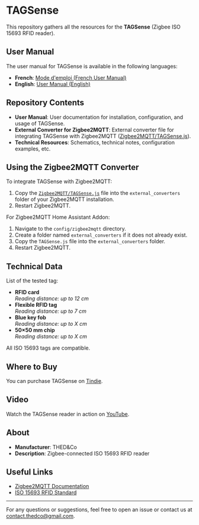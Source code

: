 # TAGSense

This repository gathers all the resources for the **TAGSense** (Zigbee ISO 15693 RFID reader).

## User Manual

The user manual for TAGSense is available in the following languages:

- **French**: [Mode d'emploi (French User Manual)](docs/fr/Mode_d_emploi.md)
- **English**: [User Manual (English)](docs/en/User_Manual.md)

## Repository Contents

- **User Manual**: User documentation for installation, configuration, and usage of TAGSense.
- **External Converter for Zigbee2MQTT**: External converter file for integrating TAGSense with Zigbee2MQTT ([Zigbee2MQTT/TAGSense.js](Zigbee2MQTT/TAGSense.js)).
- **Technical Resources**: Schematics, technical notes, configuration examples, etc.

## Using the Zigbee2MQTT Converter

To integrate TAGSense with Zigbee2MQTT:

1. Copy the [`Zigbee2MQTT/TAGSense.js`](Zigbee2MQTT/TAGSense.js) file into the `external_converters` folder of your Zigbee2MQTT installation.
2. Restart Zigbee2MQTT.

For Zigbee2MQTT Home Assistant Addon:

1. Navigate to the `config/zigbee2mqtt` directory.
2. Create a folder named `external_converters` if it does not already exist.
3. Copy the `TAGSense.js` file into the `external_converters` folder.
4. Restart Zigbee2MQTT.

## Technical Data

List of the tested tag:

- **RFID card**  
  *Reading distance: up to 12 cm*
- **Flexible RFID tag**  
  *Reading distance: up to 7 cm*
- **Blue key fob**  
  *Reading distance: up to X cm*
- **50×50 mm chip**  
  *Reading distance: up to X cm*

All ISO 15693 tags are compatible.

## Where to Buy

You can purchase TAGSense on [Tindie](https://www.tindie.com/products/38459/).

## Video

Watch the TAGSense reader in action on [YouTube](https://www.youtube.com/channel/UCya3AObZp-ZwquD5AgKnOvw).

## About

- **Manufacturer**: THED&Co
- **Description**: Zigbee-connected ISO 15693 RFID reader

## Useful Links

- [Zigbee2MQTT Documentation](https://www.zigbee2mqtt.io/)
- [ISO 15693 RFID Standard](https://en.wikipedia.org/wiki/ISO/IEC_15693)

---

For any questions or suggestions, feel free to open an issue or contact us at [contact.thedco@gmail.com](mailto:contact.thedco@gmail.com).

